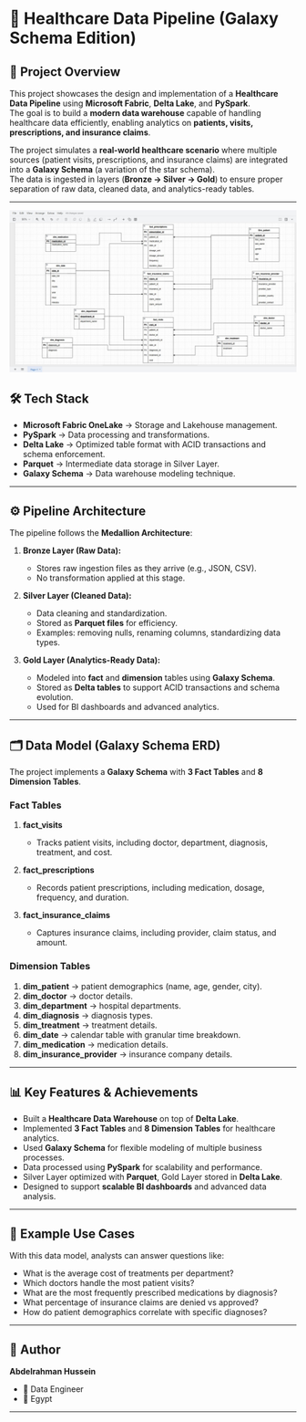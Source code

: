 # 🏥 Healthcare Data Pipeline (Galaxy Schema Edition)

## 📌 Project Overview
This project showcases the design and implementation of a **Healthcare Data Pipeline** using **Microsoft Fabric**, **Delta Lake**, and **PySpark**.  
The goal is to build a **modern data warehouse** capable of handling healthcare data efficiently, enabling analytics on **patients, visits, prescriptions, and insurance claims**.

The project simulates a **real-world healthcare scenario** where multiple sources (patient visits, prescriptions, and insurance claims) are integrated into a **Galaxy Schema** (a variation of the star schema).  
The data is ingested in layers (**Bronze → Silver → Gold**) to ensure proper separation of raw data, cleaned data, and analytics-ready tables.

---

 ![Image Alt](https://github.com/elmagry123/Healthcare-Data-Pipeline/blob/d05cb64b32187f5bc2b292d264d96fc518d73b77/1754752014694.jpeg)

## 🛠️ Tech Stack
- **Microsoft Fabric OneLake** → Storage and Lakehouse management.  
- **PySpark** → Data processing and transformations.  
- **Delta Lake** → Optimized table format with ACID transactions and schema enforcement.  
- **Parquet** → Intermediate data storage in Silver Layer.  
- **Galaxy Schema** → Data warehouse modeling technique.  

---

## ⚙️ Pipeline Architecture
The pipeline follows the **Medallion Architecture**:

1. **Bronze Layer (Raw Data):**  
   - Stores raw ingestion files as they arrive (e.g., JSON, CSV).  
   - No transformation applied at this stage.  

2. **Silver Layer (Cleaned Data):**  
   - Data cleaning and standardization.  
   - Stored as **Parquet files** for efficiency.  
   - Examples: removing nulls, renaming columns, standardizing data types.  

3. **Gold Layer (Analytics-Ready Data):**  
   - Modeled into **fact** and **dimension** tables using **Galaxy Schema**.  
   - Stored as **Delta tables** to support ACID transactions and schema evolution.  
   - Used for BI dashboards and advanced analytics.  

---

## 🗂️ Data Model (Galaxy Schema ERD)
The project implements a **Galaxy Schema** with **3 Fact Tables** and **8 Dimension Tables**.


### **Fact Tables**
1. **fact_visits**  
   - Tracks patient visits, including doctor, department, diagnosis, treatment, and cost.  

2. **fact_prescriptions**  
   - Records patient prescriptions, including medication, dosage, frequency, and duration.  

3. **fact_insurance_claims**  
   - Captures insurance claims, including provider, claim status, and amount.  

### **Dimension Tables**
1. **dim_patient** → patient demographics (name, age, gender, city).  
2. **dim_doctor** → doctor details.  
3. **dim_department** → hospital departments.  
4. **dim_diagnosis** → diagnosis types.  
5. **dim_treatment** → treatment details.  
6. **dim_date** → calendar table with granular time breakdown.  
7. **dim_medication** → medication details.  
8. **dim_insurance_provider** → insurance company details.  

---

## 📊 Key Features & Achievements
- Built a **Healthcare Data Warehouse** on top of **Delta Lake**.  
- Implemented **3 Fact Tables** and **8 Dimension Tables** for healthcare analytics.  
- Used **Galaxy Schema** for flexible modeling of multiple business processes.  
- Data processed using **PySpark** for scalability and performance.  
- Silver Layer optimized with **Parquet**, Gold Layer stored in **Delta Lake**.  
- Designed to support **scalable BI dashboards** and advanced data analysis.  

---

## 📑 Example Use Cases
With this data model, analysts can answer questions like:  
- What is the average cost of treatments per department?  
- Which doctors handle the most patient visits?  
- What are the most frequently prescribed medications by diagnosis?  
- What percentage of insurance claims are denied vs approved?  
- How do patient demographics correlate with specific diagnoses?  

---



## 📌 Author
**Abdelrahman Hussein**  
- 💼 Data Engineer  
- 📍 Egypt  

---

